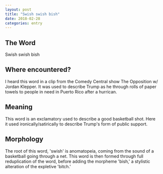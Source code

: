 ```yaml
---
layout: post
title: "Swish swish bish"
date: 2018-02-28
categories: entry
---
```

## The Word
Swish swish bish

## Where encountered?
I heard this word in a clip from the Comedy Central show The Opposition w/ Jordan Klepper. It was used to 
describe Trump as he through rolls of paper towels to people in need in Puerto Rico after a hurrican.

## Meaning
This word is an exclamatory used to describe a good basketball shot. Here it used ironically/satirically to 
describe Trump's form of public support.

## Morphology
The root of this word, 'swish' is anomatopeia, coming from the sound of a basketball going through a net. This
word is then formed through full reduplication of the word, before adding the morpheme 'bish,' a stylistic
alteration of the expletive 'bitch.'
